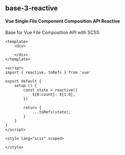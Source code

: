 ## base-3-reactive
#### Vue Single File Component Composition API Reactive
Base for Vue File Composition API with SCSS
```
<template>
	<div>

	</div>
</template>

<script>
import { reactive, toRefs } from 'vue'

export default {
	setup () {
		const state = reactive({
			${0:count}: ${1:0},
		})
	
		return {
			...toRefs(state),
		}
	}
}
</script>

<style lang="scss" scoped>

</style>
```